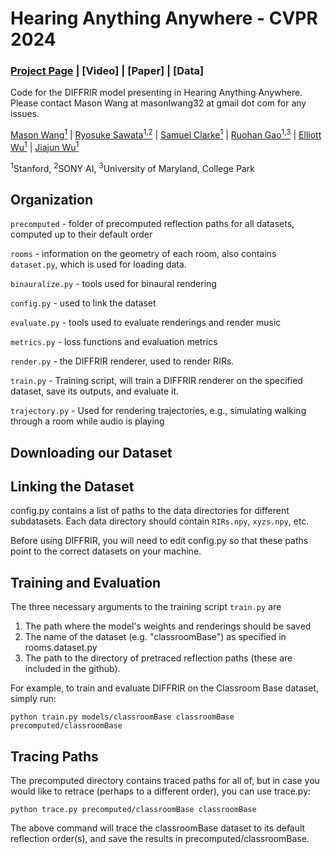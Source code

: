 # Hearing Anything Anywhere - CVPR 2024

### [Project Page](https://masonlwang.com/hearinganythinganywhere) | [Video] | [Paper] | [Data]

Code for the DIFFRIR model presenting in Hearing Anything Anywhere. Please contact Mason Wang at masonlwang32 at gmail dot com for any issues.

[Mason Wang<sup>1</sup>](https://masonlwang.com/) | [Ryosuke Sawata<sup>1,2</sup>](https://www.linkedin.com/in/rsawata/?original_referer=https%3A%2F%2Fwww%2Egoogle%2Ecom%2F&originalSubdomain=jp) | [Samuel Clarke<sup>1</sup>](https://samuelpclarke.com/) | [Ruohan Gao<sup>1,3</sup>](https://ruohangao.github.io/) | [Elliott Wu<sup>1</sup>](https://elliottwu.com) |  [Jiajun Wu<sup>1</sup>](https://jiajunwu.com)

<sup>1</sup>Stanford, <sup>2</sup>SONY AI, <sup>3</sup>University of Maryland, College Park



## Organization
```precomputed``` - folder of precomputed reflection paths for all datasets, computed up to their default order

```rooms``` - information on the geometry of each room, also contains ```dataset.py```, which is used for loading data.

```binauralize.py``` - tools used for binaural rendering

```config.py``` - used to link the dataset

```evaluate.py``` - tools used to evaluate renderings and render music

```metrics.py``` - loss functions and evaluation metrics

```render.py``` - the DIFFRIR renderer, used to render RIRs.

```train.py``` - Training script, will train a DIFFRIR renderer on the specified dataset, save its outputs, and evaluate it.

```trajectory.py``` - Used for rendering trajectories, e.g., simulating walking through a room while audio is playing

## Downloading our Dataset


## Linking the Dataset

config.py contains a list of paths to the data directories for different subdatasets. Each data directory should contain ```RIRs.npy```, ```xyzs.npy```, etc.

Before using DIFFRIR, you will need to edit config.py so that these paths point to the correct datasets on your machine.


## Training and Evaluation
The three necessary arguments to the training script ```train.py``` are 
1. The path where the model's weights and renderings should be saved
2. The name of the dataset (e.g. "classroomBase") as specified in rooms.dataset.py
3. The path to the directory of pretraced reflection paths (these are included in the github).

For example, to train and evaluate DIFFRIR on the Classroom Base dataset, simply run:
```
python train.py models/classroomBase classroomBase precomputed/classroomBase
```

## Tracing Paths
The precomputed directory contains traced paths for all of, but in case you would like to retrace (perhaps to a different order), you can use trace.py:
```
python trace.py precomputed/classroomBase classroomBase
```
The above command will trace the classroomBase dataset to its default reflection order(s), and save the results in precomputed/classroomBase.
